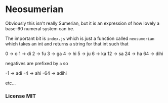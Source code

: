 # Neosumerian

Obviously this isn't really Sumerian, but it is an expression of how lovely a base-60 numeral system can be.

The important bit is `index.js` which is just a function called `neosumerian` which takes an int and returns a string for that int such that

0   -> o
1   -> di
2   -> fu
3   -> ga
4   -> hi
5   -> ju
6   -> ka
12  -> sa
24  -> ha
64  -> dihi

negatives are prefixed by `a` so

-1  -> adi
-4  -> ahi
-64 -> adihi

etc...

### License MIT
